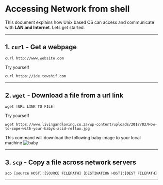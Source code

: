 # Accessing Network from shell
This document explains how Unix based OS can access and communicate with **LAN and Internet**. Lets get started. 

---
## 1. `curl` - Get a webpage

    curl http://www.website.com 

Try yourself 

    curl https://ide.towshif.com

---

## 2. `wget` - Download a file from a url link

    wget [URL LINK TO FILE]

Try yourself 

    wget https://www.livingandloving.co.za/wp-content/uploads/2017/02/How-to-cope-with-your-babys-acid-reflux.jpg

This command will download the following baby image to your local machine
![baby](https://www.livingandloving.co.za/wp-content/uploads/2017/02/How-to-cope-with-your-babys-acid-reflux.jpg)

---

## 3. `scp` - Copy a file across network servers

    scp [source HOST]:[SOURCE FILEPATH] [DESTINATION HOST]:[DEST FILEPATH]


---
